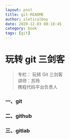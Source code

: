 ```yaml
---
layout: post
title: git-README
author: sleticalboy
date: 2020-12-03 08:18:45
category: book
tags: [git]
---
```


# 玩转 git 三剑客
> 专栏： 玩转 Git 三剑客 <br/>
> 讲师：苏玲 <br/>
> 携程代码平台负责人

### 一、git

### 二、github

### 三、gitlab
